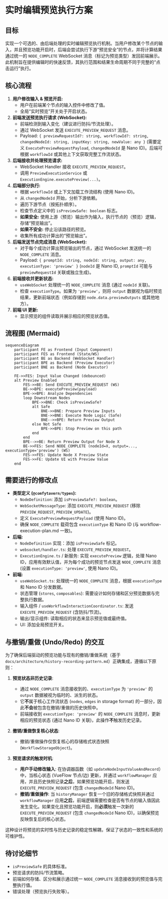 # 实时编辑预览执行方案

## 目标

实现一个可选的、由后端处理的实时编辑预览执行机制。当用户修改某个节点的输入，并且预览功能开启时，后端会尝试执行下游“预览安全”的节点，并将计算结果通过统一的 `NODE_COMPLETE` WebSocket 消息（标记为预览类型）发回前端展示。此机制旨在提供编辑时的快速反馈，其执行范围和结果生命周期不同于完整的“点击运行”执行。

## 核心流程

1.  **用户修改输入 & 预览开启:**
    *   用户在前端某个节点的输入控件中修改了值。
    *   全局“实时预览”开关处于开启状态。
2.  **前端发送预览执行请求 (WebSocket):**
    *   前端检测到输入变化（建议进行防抖/节流处理）。
    *   通过 WebSocket 发送 `EXECUTE_PREVIEW_REQUEST` 消息。
    *   Payload: `{ previewRequestId?: string, workflowId?: string, changedNodeId: string, inputKey: string, newValue: any }` (需要定义 `ExecutePreviewRequestPayload`, `changedNodeId` 是 Nano ID)。后端可根据 `workflowId` 或其他上下文获取完整工作流状态。
3.  **后端接收并处理预览请求:**
    *   WebSocket Handler 接收 `EXECUTE_PREVIEW_REQUEST`。
    *   调用 `PreviewExecutionService` 或 `ExecutionEngine.executePreview(...)`。
4.  **后端部分执行:**
    *   根据 `workflowId` 或上下文加载工作流结构 (使用 Nano ID)。
    *   从 `changedNodeId` 开始，分析下游依赖。
    *   遍历下游节点（按拓扑顺序）。
    *   检查节点定义中的 `isPreviewSafe: boolean` 标志。
    *   **如果安全:** 使用上游（预览）输出作为输入，执行节点的（预览）逻辑，存储“预览输出”。
    *   **如果不安全:** 停止沿该路径的预览。
    *   收集所有成功计算出的“预览输出”。
5.  **后端发送节点完成消息 (WebSocket):**
    *   对于每个成功计算出预览输出的节点，通过 WebSocket 发送统一的 `NODE_COMPLETE` 消息。
    *   Payload: `{ promptId: string, nodeId: string, output: any, executionType: 'preview' }` (`nodeId` 是 Nano ID, `promptId` 可能与 `previewRequestId` 关联或独立生成)。
6.  **前端接收并更新状态:**
    *   `useWebSocket` 处理统一的 `NODE_COMPLETE` 消息 (通过 `nodeId` 关联)。
    *   检查 `executionType`。如果为 `'preview'`，则将 `output` 数据视为临时预览结果，更新前端状态（例如存储到 `node.data.previewOutputs` 或其他地方）。
7.  **前端 UI 更新:**
    *   显示预览的组件读取并展示相应的预览状态值。

## 流程图 (Mermaid)

```mermaid
sequenceDiagram
    participant FE as Frontend (Input Component)
    participant FES as Frontend (State/WS)
    participant BE as Backend (WebSocket Handler)
    participant BPE as Backend (Preview Executor)
    participant BNE as Backend (Node Executor)

    FE->>FES: Input Value Changed (debounced)
    alt Preview Enabled
        FES->>BE: Send EXECUTE_PREVIEW_REQUEST (WS)
        BE->>BPE: executePreview(payload)
        BPE->>BPE: Analyze Dependencies
        loop Downstream Nodes
            BPE->>BNE: Check isPreviewSafe?
            alt Safe
                BNE->>BNE: Prepare Preview Inputs
                BNE->>BNE: Execute Node Logic (Safe)
                BNE-->>BPE: Return Preview Output
            else Not Safe
                BPE->>BPE: Stop Preview on this path
            end
        end
        BPE-->>BE: Return Preview Output for Node X
        BE->>FES: Send NODE_COMPLETE (nodeId=X, output=..., executionType='preview') (WS)
        FES->>FES: Update Node X Preview State
        FES->>FE: Update UI with Preview Value
    end
```

## 需要进行的修改点

*   **类型定义 (`@comfytavern/types`):**
    *   `NodeDefinition`: 添加 `isPreviewSafe?: boolean`。
    *   `WebSocketMessageType`: 添加 `EXECUTE_PREVIEW_REQUEST` (移除 `PREVIEW_REQUEST`, `PREVIEW_UPDATE`)。
    *   定义 `ExecutePreviewRequestPayload` (使用 Nano ID)。
    *   确保 `NODE_COMPLETE` 载荷包含 `executionType` 和 Nano ID (与 workflow-execution-plan.md 一致)。
*   **后端:**
    *   `NodeDefinition` 实现：添加 `isPreviewSafe` 标记。
    *   `websocket/handler.ts`: 处理 `EXECUTE_PREVIEW_REQUEST`。
    *   `ExecutionEngine.ts` / 新服务: 实现 `executePreview` 逻辑，处理 Nano ID，应用有效默认值，并为每个成功的预览节点发送 `NODE_COMPLETE` 消息 (设置 `executionType: 'preview'`, 使用 Nano ID)。
*   **前端:**
    *   `useWebSocket.ts`: 处理统一的 `NODE_COMPLETE` 消息，根据 `executionType` 和 Nano ID 分发数据。
    *   状态管理 (`stores`, `composables`): 需要设计如何存储和区分预览数据与完整执行数据。
    *   输入组件 / `useWorkflowInteractionCoordinator.ts`: 发送 `EXECUTE_PREVIEW_REQUEST` (含防抖/节流)。
    *   输出/显示组件: 读取相应的状态来显示预览值或最终值。
    *   UI: 添加全局预览开关。

## 与撤销/重做 (Undo/Redo) 的交互

为了确保后端驱动的预览功能与现有的撤销/重做系统（基于 `docs/architecture/history-recording-pattern.md`）正确集成，遵循以下原则：

1.  **预览状态非历史记录**:
    *   通过 `NODE_COMPLETE` 消息接收到的、`executionType` 为 `'preview'` 的 `output` 数据被视为临时的、派生的状态。
    *   它**不**属于核心工作流状态 (`nodes`, `edges` in storage format) 的一部分，因此**不会**被包含在撤销/重做的历史快照中。
    *   前端接收到 `executionType: 'preview'` 的 `NODE_COMPLETE` 消息时，更新相应的预览状态 (通过 Nano ID 关联)，此操作**不**触发历史记录。

2.  **撤销/重做恢复核心状态**:
    *   撤销/重做操作仅恢复核心的存储格式状态快照 (`WorkflowStorageObject`)。

3.  **预览请求的触发时机**:
    *   **用户手动修改输入**: 在协调器函数（如 `updateNodeInputValueAndRecord`）中，当核心状态 (VueFlow 节点/边) 更新，并通过 `workflowManager` 应用，并且历史快照记录**之后**，如果预览功能开启，则发送 `EXECUTE_PREVIEW_REQUEST` (包含 `changedNodeId` Nano ID)。
    *   **撤销/重做操作**: 当 `historyManager` 恢复一个旧的存储格式快照并通过 `workflowManager` 应用**之后**，前端逻辑需要检查是否有节点的输入值因此发生变化。如果变化且预览功能开启，则**必须**触发一次新的 `EXECUTE_PREVIEW_REQUEST` (包含 `changedNodeId` Nano ID)，以确保预览反映恢复后的核心状态。

这种设计将预览的实时性与历史记录的稳定性解耦，保证了状态的一致性和系统的可维护性。

## 待讨论细节

*   `isPreviewSafe` 的具体标准。
*   预览请求的防抖/节流策略。
*   前端如何存储、区分和展示通过统一 `NODE_COMPLETE` 消息接收到的预览值与完整执行值。
*   错误处理（预览执行失败等）。